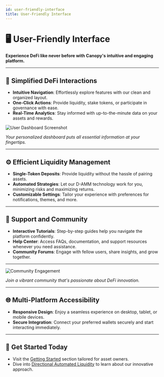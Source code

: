 ```yaml
---
id: user-friendly-interface
title: User-Friendly Interface
---
```


# 🖥️ User-Friendly Interface

**Experience DeFi like never before with Canopy's intuitive and engaging platform.**

---

## 🎯 **Simplified DeFi Interactions**

- **Intuitive Navigation**: Effortlessly explore features with our clean and organized layout.
- **One-Click Actions**: Provide liquidity, stake tokens, or participate in governance with ease.
- **Real-Time Analytics**: Stay informed with up-to-the-minute data on your assets and rewards.

![User Dashboard Screenshot](../assets/images/user-dashboard.png)

*Your personalized dashboard puts all essential information at your fingertips.*

---

## ⚙️ **Efficient Liquidity Management**

- **Single-Token Deposits**: Provide liquidity without the hassle of pairing assets.
- **Automated Strategies**: Let our D-AMM technology work for you, minimizing risks and maximizing returns.
- **Customizable Settings**: Tailor your experience with preferences for notifications, themes, and more.

---

## 💬 **Support and Community**

- **Interactive Tutorials**: Step-by-step guides help you navigate the platform confidently.
- **Help Center**: Access FAQs, documentation, and support resources whenever you need assistance.
- **Community Forums**: Engage with fellow users, share insights, and grow together.

---

![Community Engagement](../assets/images/community-engagement.png)

*Join a vibrant community that's passionate about DeFi innovation.*

---

## 🌐 **Multi-Platform Accessibility**

- **Responsive Design**: Enjoy a seamless experience on desktop, tablet, or mobile devices.
- **Secure Integration**: Connect your preferred wallets securely and start interacting immediately.

---

## 🚀 **Get Started Today**

- Visit the [Getting Started](../getting-started/for-asset-owners.md) section tailored for asset owners.
- Dive into [Directional Automated Liquidity](../key-features/directional-automated-liquidity.md) to learn about our innovative approach.

